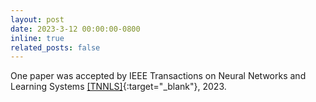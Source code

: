 ```yaml
---
layout: post
date: 2023-3-12 00:00:00-0800
inline: true
related_posts: false
---
```


One paper was accepted by IEEE Transactions on Neural Networks and Learning Systems [[TNNLS]](https://ieeexplore.ieee.org/document/10086540){:target="\_blank"}, 2023.